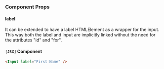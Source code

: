 ### Component Props

#### label

It can be extended to have a label HTMLElement as a wrapper for the input. This way both the label and input are implicitly linked without the need for the attributes "id" and "for".

#### `[JSX]` Component
```html
<Input label="First Name" />
```